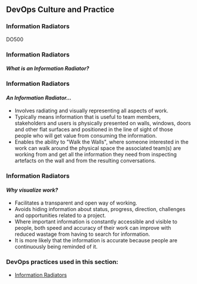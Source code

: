 <!-- .slide: data-background-image="images/RH_NewBrand_Background.png"  -->
## DevOps Culture and Practice <!-- {_class="course-title"} -->
### Information Radiators <!-- {_class="title-color"} -->
DO500 <!-- {_class="title-color"} -->



<!-- .slide: id="information-radiators" -->
### Information Radiators
#### _What is an Information Radiator?_



### Information Radiators
#### _An Information Radiator..._
- Involves radiating and visually representing all aspects of work.
- Typically means information that is useful to team members, stakeholders and users is physically presented on walls, windows, doors and other flat surfaces and positioned in the line of sight of those people who will get value from consuming the information.
- Enables the ability to "Walk the Walls", where someone interested in the work can walk around the physical space the associated team(s) are working from and get all the information they need from inspecting artefacts on the wall and from the resulting conversations.



### Information Radiators
#### _Why visualize work?_
- Facilitates a transparent and open way of working.
- Avoids hiding information about status, progress, direction, challenges and opportunities related to a project.
- Where important information is constantly accessible and visible to people, both speed and accuracy of their work can improve with reduced wastage from having to search for information.
- It is more likely that the information is accurate because people are continuously being reminded of it.



<!-- .slide: data-background-image="images/chef-background.png" class="white-style" -->
### DevOps practices used in this section:
- [Information Radiators](https://openpracticelibrary.com/practice/visualisation-of-work/)
